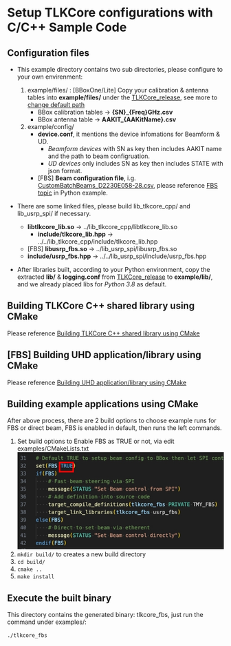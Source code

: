 # Setup TLKCore configurations with C/C++ Sample Code

## Configuration files

* This example directory contains two sub directories, please configure to your own envirenment:
    1. example/files/ : [BBoxOne/Lite] Copy your calibration & antenna tables into **example/files/** under the [TLKCore_release](/release), see more to [change default path](../lib_tlkcore_cpp/README.md#guideline-of-c-wrapper-for-tlkcore)
        * BBox calibration tables -> **{SN}_{Freq}GHz.csv**
        * BBox antenna table -> **AAKIT_{AAKitName}.csv**
    2. example/config/
        * **device.conf**, it mentions the device infomations for Beamform & UD.
          * *Beamform devices* with SN as key then includes AAKIT name and the path to beam configruation.
          * *UD devices* only includes SN as key then includes STATE with json format.
        * [FBS] **Beam configuration file**, i.g. [CustomBatchBeams_D2230E058-28.csv](config/CustomBatchBeams_D2252E058-28.csv), please reference [FBS topic](/examples/Python/README.md#FBS) in Python example.

* There are some linked files, please build lib_tlkcore_cpp/ and lib_usrp_spi/ if necessary.
  * **libtlkcore_lib.so** -> ../lib_tlkcore_cpp/libtlkcore_lib.so
    * **include/tlkcore_lib.hpp** -> ../../lib_tlkcore_cpp/include/tlkcore_lib.hpp
  * [FBS] **libusrp_fbs.so** -> ../lib_usrp_spi/libusrp_fbs.so
  * **include/usrp_fbs.hpp** -> ../../lib_usrp_spi/include/usrp_fbs.hpp
* After libraries built, according to your Python environment, copy the extracted **lib/** & **logging.conf** from [TLKCore_release](/release) to **example/lib/**, and we already placed libs for *Python 3.8* as default.

## Building TLKCore C++ shared library using CMake

Please reference [Building TLKCore C++ shared library using CMake](../lib_tlkcore_cpp)

## [FBS] Building UHD application/library using CMake

Please reference [Building UHD application/library using CMake](../lib_usrp_spi)

## Building example applications using CMake

After above process, there are 2 build options to choose example runs for FBS or direct beam, FBS is enabled in default, then runs the left commands.

1. Set build options to Enable FBS as TRUE or not, via edit examples/CMakeLists.txt
  ![FBS](/images/C_Cpp_FBS_option.png)
2. `mkdir build/` to creates a new build directory
3. `cd build/`
4. `cmake ..`
5. `make install`

## Execute the built binary

This directory contains the generated binary: tlkcore_fbs, just run the command under examples/:

    ./tlkcore_fbs
